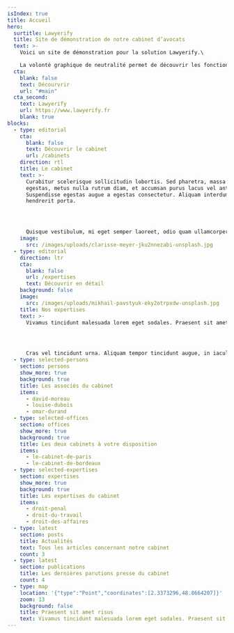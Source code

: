 ```yaml
---
isIndex: true
title: Accueil
hero:
  surtitle: Lawyerify
  title: Site de démonstration de notre cabinet d’avocats
  text: >-
    Voici un site de démonstration pour la solution Lawyerify.\

    La volonté graphique de neutralité permet de découvrir les fonctionnalités et les informations possibles à renseigner.
  cta:
    blank: false
    text: Décourvrir
    url: "#main"
  cta_second:
    text: Lawyerify
    url: https://www.lawyerify.fr
    blank: true
blocks:
  - type: editorial
    cta:
      blank: false
      text: Découvrir le cabinet
      url: /cabinets
    direction: rtl
    title: Le cabinet
    text: >-
      Curabitur scelerisque sollicitudin lobortis. Sed pharetra, massa eu varius
      egestas, metus nulla rutrum diam, et accumsan purus lacus vel ante.
      Suspendisse egestas augue a egestas consectetur. Aliquam interdum
      hendrerit porta.




      Quisque vestibulum, mi eget semper laoreet, odio quam ullamcorper turpis, auctor fermentum magna leo eget nisi. Fusce id imperdiet nunc. Mauris tincidunt velit sed rhoncus tincidunt. Vestibulum vulputate odio eget risus lacinia, eget sollicitudin lectus dictum. Donec varius velit nisi, a accumsan odio molestie ut. Donec quis tristique elit. Nunc tempus tempor neque a fringilla.
    image:
      src: /images/uploads/clarisse-meyer-jku2nnezabi-unsplash.jpg
  - type: editorial
    direction: ltr
    cta:
      blank: false
      url: /expertises
      text: Découvrir en détail
    background: false
    image:
      src: /images/uploads/mikhail-pavstyuk-eky2otrpxdw-unsplash.jpg
    title: Nos expertises
    text: >-
      Vivamus tincidunt malesuada lorem eget sodales. Praesent sit amet risus augue. Aliquam gravida posuere lectus ut volutpat. Quisque sed tortor vel tortor tincidunt tristique id nec urna. Nunc tempus felis ante, eget commodo ex ullamcorper eu. 




      Cras vel tincidunt urna. Aliquam tempor tincidunt augue, in iaculis neque consectetur et.
  - type: selected-persons
    section: persons
    show_more: true
    background: true
    title: Les associés du cabinet
    items:
      - david-moreau
      - louise-dubois
      - omar-durand
  - type: selected-offices
    section: offices
    show_more: true
    background: true
    title: Les deux cabinets à votre disposition
    items:
      - le-cabinet-de-paris
      - le-cabinet-de-bordeaux
  - type: selected-expertises
    section: expertises
    show_more: true
    background: true
    title: Les expertises du cabinet
    items:
      - droit-penal
      - droit-du-travail
      - droit-des-affaires
  - type: latest
    section: posts
    title: Actualités
    text: Tous les articles concernant notre cabinet
    count: 3
  - type: latest
    section: publications
    title: Les dernières parutions presse du cabinet
    count: 4
  - type: map
    location: '{"type":"Point","coordinates":[2.3373296,48.8664207]}'
    zoom: 13
    background: false
    title: Praesent sit amet risus
    text: Vivamus tincidunt malesuada lorem eget sodales. Praesent sit amet risus
---
```

